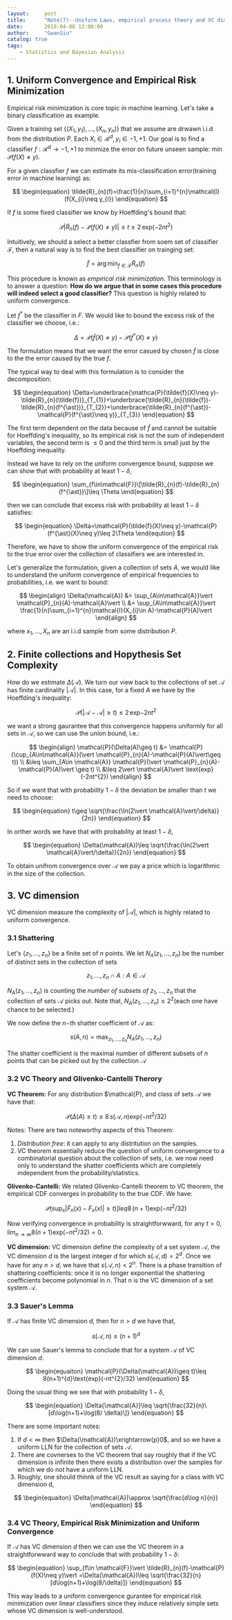 ```yaml
---
layout:     post
title:      "Note(7)--Uniform Laws, empirical process theory and VC dimension"
date:       2018-04-08 12:00:00
author:     "GwanSiu"
catalog: true
tags:
    - Statistics and Bayesian Analysis
---
```


## 1. Uniform Convergence and Empirical Risk Minimization

Empirical risk minimization is core topic in machine learning. Let's take a binary classification as example.

Given a training set $\{(X_{1},y_{1}),...,(X_{n},y_{n})\}$ that we assume are drwawn i.i.d from the distribution $P$. Each $X_{i}\in\mathcal{R}^{d}, y_{i}\in {-1, +1}$. Our goal is to find a classifier $f:\mathcal{R}^{d}\rightarrow{-1, +1}$ to minmize the error on future unseen sample: $\min\,\mathcal{P}(f(X)\neq y)$.

For a given classfier $f$ we can estimate its mis-classification error(training error in machine learning) as:

$$
\begin{equation}
\tilde{R}_{n}(f)=\frac{1}{n}\sum_{i=1}^{n}\mathcal{I}(f(X_{i}\neq y_{i})
\end{equation}
$$

If $f$ is some fixed classifier we know by Hoeffding's bound that:

$$
\begin{equation}
\mathcal{P}{\vert \tilde{R}_{n}(f)-\mathcal{P}(f(X)\neq y)\vert \leq t}\geq 2\,\text{exp}(-2nt^{2})
\end{equation}
$$

Intuitively, we should a select a better classfier from soem set of classifier $\mathcal{F}$, then a natural way is to find the best classifier on trainging set:

$$
\begin{equation}
\tilde{f}=\arg\min_{f\in \mathcal{F}}\tilde{R}_{n}(f)
\end{equation}
$$

This procedure is known as *empirical risk minimization*. This terminology is to answer a question: **How do we argue that in some cases this procedure will indeed select a good classifier?** This question is highly related to uniform convergence.

Let $f^{\ast}$ be the classifier in $F$. We would like to bound the excess risk of the classifier we choose, i.e.:

$$
\begin{equation}
\Delta =\mathcal{P}(\tilde{f}(X)\neq y)-\mathcal{P}(f^{\ast}(X)\neq y)
\end{equation}
$$ 

The formulation means that we want the error casued by chosen $\tilde{f}$ is close to the the error caused by the true $f$.

The typical way to deal with this formulation is to consider the decomposition:

$$
\begin{equation}
\Delta=\underbrace{\mathca{P}(\tilde{f}(X)\neq y)-\tilde{R}_{n}(\tilde{f})}_{T_{1}}+\underbrace{\tilde{R}_{n}(\tilde{f})-\tilde{R}_{n}(f^{\ast})}_{T_{2}}+\underbrace{\tilde{R}_{n}(f^{\ast})-\mathcal{P}(f^{\ast}\neq y)}_{T_{3}}
\end{equation}
$$

The first term dependent on the data because of $\tilde{f}$ and cannot be suitable for Hoeffding's inequality, so its empirical risk is not the sum of independent variables, the second term is $\leq 0$ and the third term is small just by the Hoeffding inequality. 

Instead we have to rely on the uniform convergence bound, suppose we can show that with probability at least $1-\delta$,

$$
\begin{equation}
\sum_{f\in\mathcal{F}}\[\tilde{R}_{n}(f)-\tilde{R}_{n}(f^{\ast})\]\leq \Theta
\end{equation}
$$

then we can conclude that excess risk with probability at least $1-\delta$ satisfies:

$$
\begin{equation}
\Delta=\mathcal{P}(\tilde{f}(X)\neq y)-\mathcal{P}(f^{\ast}(X)\neq y)\leq 2\Theta
\end{eqution}
$$

Therefore, we have to show the uniform convergence of the empirical risk to the true error over the collection of classifiers we are interested in.

Let's generalize the formulation, given a collection of sets $A$, we would like to understand the uniform convergence of empirical frequencies to probabilities, i.e. we want to bound:

$$
\begin{align}
\Delta(\mathcal{A}) &= \sup_{A\in\mathcal{A}}\vert \mathcal{P}_{n}(A)-\mathcal{A}\vert \\
&= \sup_{A\in\mathcal{A}}\vert \frac{1}{n}\sum_{i=1}^{n}\mathcal{I}(X_{i}\in A)-\mathcal{P}(A)\vert
\end{align}
$$

where $x_{1},...,X_{n}$ are an i.i.d sample from some distribution $P$.

## 2. Finite collections and Hopythesis Set Complexity

How do we estimate $\Delta(\mathcal{A})$. We turn our view back to the collections of set $\mathcal{A}$ has finite cardinality $\vert \mathcal{A}\vert$. In this case, for a fixed $A$ we have by the Hoeffding's inequality:

$$
\begin{equation}
\mathcal{P}(\vert \mathcal{A}-\mathcal{A}\vert \geq t)\leq 2\,\text{exp}{-2nt^{2}}
\end{equation}
$$

we want a strong gaurantee that this convergence happens uniformly for all sets in $\mathcal{A}$, so we can use the union bound, i.e.:

$$
\begin{align}
\mathcal{P}(\Delta(A)\geq t) &= \mathcal{P}(\cup_{A\in\mathcal{A}}(\vert \mathcal{P}_{n}(A)-\mathcal{P}(A)\vert\geq t)) \\
&\leq \sum_{A\in \mathcal{A}} \mathcal{P}(\vert \mathcal{P}_{n}(A)-\mathcal{P}(A)\vert \geq t) \\
&\leq 2\vert \mathcal{A}\vert \text{exp}(-2nt^{2})
\end{align}
$$

So if we want that with probability $1-\delta$ the deviation be smaller than $t$ we need to choose:

$$
\begin{equation}
t\geq \sqrt{\frac{\In(2\vert \mathcal{A}\vert/\delta)}{2n}}
\end{equation}
$$

In orther words we have that with probability at least $1-\delta$,

$$
\begin{equation}
\Delta(\mathcal{A})\leq \sqrt{\frac{\In(2\vert \mathcal{A}\vert/\delta)}{2n}}
\end{equation}
$$

To obtain unifrom convergence over $\mathcal{A}$ we pay a price which is logarithmic in the size of the collection.

## 3. VC dimension

VC dimension measure the complexity of $\vert \mathcal{A}\vert$, which is highly related to uniform convergence.

### 3.1 Shattering
Let's $\{z_{1},...,z_{n}\}$ be a finite set of $n$ points. We let $N_{A}(z_{1},...,z_{n})$ be the number of distinct sets in the collection of sets

$$
\begin{equation}
{{z_{1},...,z_{n}}\cap A: A\in \mathcal{A}}
\end{equation}
$$

$N_{A}(z_{1},...,z_{n})$ is counting the *number of subsets of* ${z_{1},...,z_{n}}$ that the collection of sets $\mathcal{A}$ picks out. Note that, $N_{A}(z_{1},...,z_{n})\leq 2^{2}$(each one have chance to be selected.)

We now define the $n-$th shatter coefficient of $\mathcal{A}$ as:

$$
\begin{equation}
s(A,n)=\max_{z_{1},...,z_{n}}N_{A}(z_{1},...,z_{n})
\end{equation}
$$

The shatter coefficient is the maximal number of different subsets of $n$ points that can be picked out by the collection $\mathcal{A}$

### 3.2 VC Theory and Glivenko-Cantelli Therory

**VC Theorem:** For any distribution $\mathcal{P}, and class of sets $\mathcal{A}$ we have that:

$$
\begin{equation}
\mathcal{P}(\Delta(A)\geq t)\leq 8\,s(\mathcal{A}, n)\text{exp}(-nt^{2}/32)
\end{equation}
$$

Notes: There are two noteworthy aspects of this Theorem:

1. *Distribution free*: it can apply to any distritution on the samples.
2. VC theorem essentially reduce the question of uniform convergence to a combinatorial question about the collection of sets, i.e. we now need only to understand the shatter coefficients which are completely independent from the probability/statistics.

**Glivenko-Cantelli:** We related Glivenko-Cantelli theorem to VC theorem, the empirical CDF converges in probability to the true CDF.  We have:

$$
\begin{equation}
\mathcal{P}(\sup_{x}\vert \tilde{F}_{n}(x)-F_{x}(x)\vert\geq t) ]leq 8\,(n+1)\text{exp}(-nt^{2}/32)
\end{equation}
$$

Now verifying convergence in probability is straightforwward, for any $t> 0, \lim_{n\rightarrow \infty}8(n+1)\text{exp}(-nt^{2}/32)=0$.

**VC dimension:** VC dimension define the complexity of a set system $\mathcal{A}$, the VC dimension $d$ is the largest integer $d$ for which $s(\mathcal{A}, d)=2^{d}$. Once we have for any $n>d$, we have that $s(\mathcal{A}, n)<2^{n}$. There is a phase transition of shattering coefficients: once it is no longer exponential the shattering coefficients become polynomial in $n$. That n is the VC dimension of a set system $\mathcal{A}$.

### 3.3 Sauer's Lemma

If $\mathcal{A}$ has finite VC dimension $d$, then for $n>d$ we have that,

$$
\begin{equation}
s(\mathcal{A}, n)\leq (n+1)^{d}
\end{equation}
$$

We can use Sauer's lemma to conclude that for a system $\mathcal{A}$ of VC dimension $d$.

$$
\begin{equaiton}
\mathcal{P}(\Delta(\mathcal{A})\geq t)\leq 8(n+1)^{d}\text{exp}(-nt^{2}/32)
\end{equation}
$$

Doing the usual thing we see that with probability $1-\delta$,

$$
\begin{equation}
\Delta{\mathcal{A}}\leq \sqrt{\frac{32}{n}\[d\log(n+1)+\log(8/ \delta)\]}
\end{equation}
$$

There are some important notes:

1. If $d<\infty$ then $\Delta(\mathcal{A})\xrightarrow{p}0$, and so we have a uniform LLN for the collection of sets $\mathcal{A}$.
2. There are covnerses to the VC theorem that say roughly that if the VC dimension is infinite then there exists a distribution over the samples for which we do not have a uniform LLN.
3. Roughly, one should thinnk of the VC result as saying for a class with VC dimension d,

$$
\begin{equaiton}
\Delta(\mathcal{A})\approx \sqrt{\frac{d\log n}{n}}
\end{equation}
$$

### 3.4 VC Theory, Empirical Risk Minimization and Uniform Convergence

If $\mathcal{A}$ has VC dimension $d$ then we can use the VC theorem in a straightforwward way to conclude that with probability $1-\delta$:

$$
\begin{equation}
\sup_{f\in \mathcal{F}}\vert \tilde{R}_{n}(f)-\mathcal{P}(f(X)\neq y)\vert =\Delta(\mathcal{A})\leq \sqrt{\frac{32}{n}[d\log(n+1)+\log(8/\delta)]}
\end{equation}
$$

This way leads to a uniform convergence gurantee for empirical risk minimization over linear classifiers since they induce relatively simple sets whose VC dimension is well-understood.







